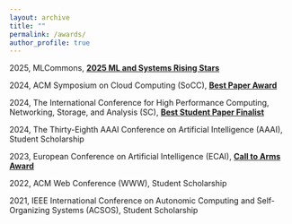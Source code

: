 ```yaml
---
layout: archive
title: ""
permalink: /awards/
author_profile: true
---
```


2025, MLCommons, [**2025 ML and Systems Rising Stars**](https://mlcommons.org/about-us/programs/)

2024, ACM Symposium on Cloud Computing (SoCC), [**Best Paper Award**](https://hanfeiyu.github.io/files/socc24-best-paper.pdf)

2024, The International Conference for High Performance Computing, Networking, Storage, and Analysis (SC), [**Best Student Paper Finalist**](https://sc24.conference-program.com/presentation/?id=pap594&sess=sess392)

2024, The Thirty-Eighth AAAI Conference on Artificial Intelligence (AAAI), Student Scholarship

2023, European Conference on Artificial Intelligence (ECAI), [**Call to Arms Award**](https://ecai2023.eu/pca)

2022, ACM Web Conference (WWW), Student Scholarship

2021, IEEE International Conference on Autonomic Computing and Self-Organizing Systems (ACSOS), Student Scholarship
